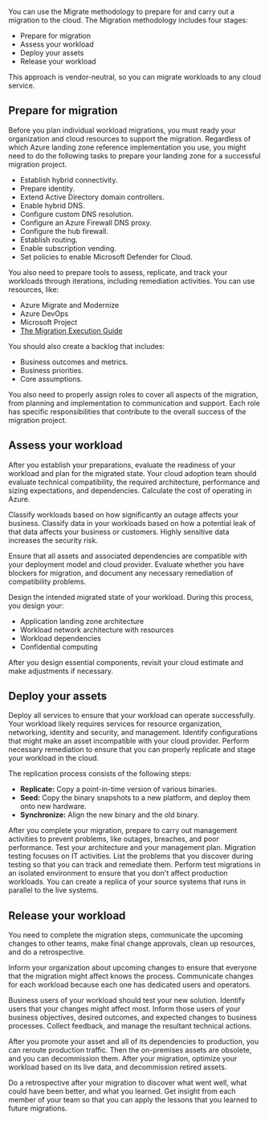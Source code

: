You can use the Migrate methodology to prepare for and carry out a migration to the cloud. The Migration methodology includes four stages:

- Prepare for migration
- Assess your workload
- Deploy your assets
- Release your workload

This approach is vendor-neutral, so you can migrate workloads to any cloud service.

## Prepare for migration

Before you plan individual workload migrations, you must ready your organization and cloud resources to support the migration. Regardless of which Azure landing zone reference implementation you use, you might need to do the following tasks to prepare your landing zone for a successful migration project.

- Establish hybrid connectivity.
- Prepare identity.
- Extend Active Directory domain controllers. 
- Enable hybrid DNS.
- Configure custom DNS resolution.
- Configure an Azure Firewall DNS proxy.
- Configure the hub firewall.
- Establish routing.
- Enable subscription vending.
- Set policies to enable Microsoft Defender for Cloud.

You also need to prepare tools to assess, replicate, and track your workloads through iterations, including remediation activities. You can use resources, like:

- Azure Migrate and Modernize
- Azure DevOps
- Microsoft Project
- [The Migration Execution Guide](https://github.com/Azure/migration)

You should also create a backlog that includes:

- Business outcomes and metrics.
- Business priorities.
- Core assumptions.

You also need to properly assign roles to cover all aspects of the migration, from planning and implementation to communication and support. Each role has specific responsibilities that contribute to the overall success of the migration project.

## Assess your workload

After you establish your preparations, evaluate the readiness of your workload and plan for the migrated state. Your cloud adoption team should evaluate technical compatibility, the required architecture, performance and sizing expectations, and dependencies. Calculate the cost of operating in Azure.

Classify workloads based on how significantly an outage affects your business. Classify data in your workloads based on how a potential leak of that data affects your business or customers. Highly sensitive data increases the security risk. 

Ensure that all assets and associated dependencies are compatible with your deployment model and cloud provider. Evaluate whether you have blockers for migration, and document any necessary remediation of compatibility problems.

Design the intended migrated state of your workload. During this process, you design your:

- Application landing zone architecture
- Workload network architecture with resources
- Workload dependencies
- Confidential computing

After you design essential components, revisit your cloud estimate and make adjustments if necessary.

## Deploy your assets

Deploy all services to ensure that your workload can operate successfully. Your workload likely requires services for resource organization, networking, identity and security, and management. Identify configurations that might make an asset incompatible with your cloud provider. Perform necessary remediation to ensure that you can properly replicate and stage your workload in the cloud.

The replication process consists of the following steps:

- **Replicate:** Copy a point-in-time version of various binaries.
- **Seed:** Copy the binary snapshots to a new platform, and deploy them onto new hardware.
- **Synchronize:** Align the new binary and the old binary.

After you complete your migration, prepare to carry out management activities to prevent problems, like outages, breaches, and poor performance. Test your architecture and your management plan. Migration testing focuses on IT activities. List the problems that you discover during testing so that you can track and remediate them. Perform test migrations in an isolated environment to ensure that you don't affect production workloads. You can create a replica of your source systems that runs in parallel to the live systems.

## Release your workload

You need to complete the migration steps, communicate the upcoming changes to other teams, make final change approvals, clean up resources, and do a retrospective.

Inform your organization about upcoming changes to ensure that everyone that the migration might affect knows the process. Communicate changes for each workload because each one has dedicated users and operators.

Business users of your workload should test your new solution. Identify users that your changes might affect most. Inform those users of your business objectives, desired outcomes, and expected changes to business processes. Collect feedback, and manage the resultant technical actions.

After you promote your asset and all of its dependencies to production, you can reroute production traffic. Then the on-premises assets are obsolete, and you can decommission them. After your migration, optimize your workload based on its live data, and decommission retired assets.

Do a retrospective after your migration to discover what went well, what could have been better, and what you learned. Get insight from each member of your team so that you can apply the lessons that you learned to future migrations.
